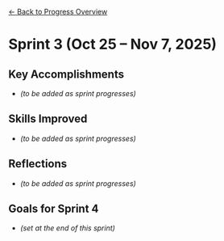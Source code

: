 [← Back to Progress Overview](../progress.md)

# Sprint 3 (Oct 25 – Nov 7, 2025)

## Key Accomplishments
- *(to be added as sprint progresses)*

## Skills Improved
- *(to be added as sprint progresses)*

## Reflections
- *(to be added as sprint progresses)*

## Goals for Sprint 4
- *(set at the end of this sprint)*
